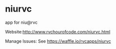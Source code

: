 # niurvc
app for niu@rvc 

Website:http://www.rvchourofcode.com/niurvc.html

Manage Issues: See https://waffle.io/rvcapps/niurvc 
